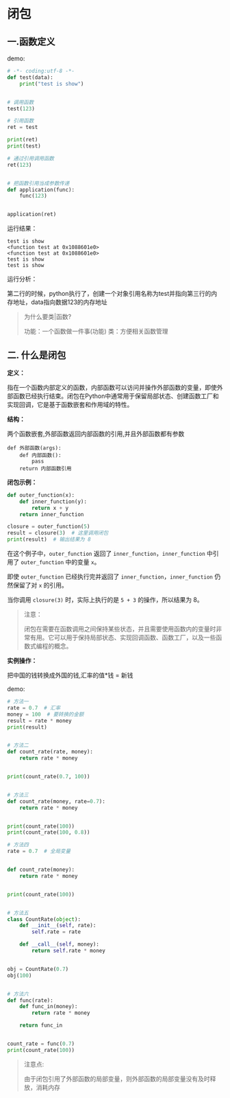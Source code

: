 # 闭包

## 一.函数定义

demo:

```python
# -*- coding:utf-8 -*-
def test(data):
    print("test is show")


# 调用函数
test(123)

# 引用函数
ret = test

print(ret)
print(test)

# 通过引用调用函数
ret(123)


# 把函数引用当成参数传递
def application(func):
    func(123)


application(ret)
```

运行结果：

```
test is show
<function test at 0x1088601e0>
<function test at 0x1088601e0>
test is show
test is show
```

运行分析：

第二行的时候，python执行了，创建一个对象引用名称为test并指向第三行的内存地址，data指向数据123的内存地址

> 为什么要类|函数?
>
> 功能：一个函数做一件事(功能)
> 类：方便相关函数管理 

## 二. 什么是闭包

**定义：**

指在一个函数内部定义的函数，内部函数可以访问并操作外部函数的变量，即使外部函数已经执行结束。闭包在Python中通常用于保留局部状态、创建函数工厂和实现回调，它是基于函数嵌套和作用域的特性。

**结构：**

两个函数嵌套,外部函数返回内部函数的引用,并且外部函数都有参数

```
def 外部函数(args):
    def 内部函数():
        pass
    return 内部函数引用
```

**闭包示例：**

```python
def outer_function(x):
    def inner_function(y):
        return x + y
    return inner_function

closure = outer_function(5)
result = closure(3)  # 这里调用闭包
print(result)  # 输出结果为 8
```

在这个例子中，`outer_function` 返回了 `inner_function`，`inner_function` 中引用了 `outer_function` 中的变量 `x`。

即使 `outer_function` 已经执行完并返回了 `inner_function`，`inner_function` 仍然保留了对 `x` 的引用。

当你调用 `closure(3)` 时，实际上执行的是 `5 + 3` 的操作，所以结果为 8。

> 注意：
>
> 闭包在需要在函数调用之间保持某些状态，并且需要使用函数内的变量时非常有用。它可以用于保持局部状态、实现回调函数、函数工厂，以及一些函数式编程的概念。

**实例操作：**

把中国的钱转换成外国的钱,汇率的值*钱 = 新钱

demo:

```python
# 方法一
rate = 0.7  # 汇率
money = 100  # 要转换的金额
result = rate * money
print(result)


# 方法二
def count_rate(rate, money):
    return rate * money


print(count_rate(0.7, 100))


# 方法三
def count_rate(money, rate=0.7):
    return rate * money


print(count_rate(100))
print(count_rate(100, 0.8))

# 方法四
rate = 0.7  # 全局变量


def count_rate(money):
    return rate * money


print(count_rate(100))


# 方法五
class CountRate(object):
    def __init__(self, rate):
        self.rate = rate

    def __call__(self, money):
        return self.rate * money


obj = CountRate(0.7)
obj(100)


# 方法六
def func(rate):
    def func_in(money):
        return rate * money

    return func_in


count_rate = func(0.7)
print(count_rate(100))
```

> 注意点:
>
> 由于闭包引用了外部函数的局部变量，则外部函数的局部变量没有及时释放，消耗内存



























 